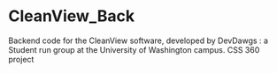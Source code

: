 CleanView_Back
===========================

Backend code for the CleanView software, developed by DevDawgs :  a Student run group at the University of Washington campus. 
CSS 360 project
